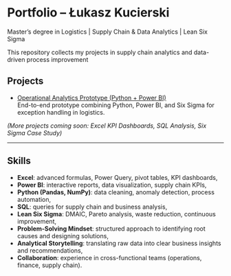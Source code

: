 # Portfolio – Łukasz Kucierski

 Master’s degree in Logistics |  Supply Chain & Data Analytics |  Lean Six Sigma  

This repository collects my projects in supply chain analytics and data-driven process improvement

##  Projects
- [Operational Analytics Prototype (Python + Power BI)](./Operational-Analytics-Prototype)  
  End-to-end prototype combining Python, Power BI, and Six Sigma for exception handling in logistics.

*(More projects coming soon: Excel KPI Dashboards, SQL Analysis, Six Sigma Case Study)*  

---

##  Skills
- **Excel**: advanced formulas, Power Query, pivot tables, KPI dashboards,
- **Power BI**: interactive reports, data visualization, supply chain KPIs,  
- **Python (Pandas, NumPy)**: data cleaning, anomaly detection, process automation,  
- **SQL**: queries for supply chain and business analysis,  
- **Lean Six Sigma**: DMAIC, Pareto analysis, waste reduction, continuous improvement,  
- **Problem-Solving Mindset**: structured approach to identifying root causes and designing solutions,  
- **Analytical Storytelling**: translating raw data into clear business insights and recommendations,  
- **Collaboration**: experience in cross-functional teams (operations, finance, supply chain).
